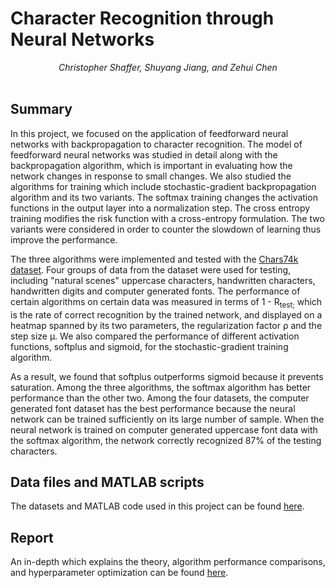 # Character Recognition through Neural Networks
<div align="center">
<i>Christopher Shaffer, Shuyang Jiang, and Zehui Chen</i>
</div>
<br/>
 
## Summary
In this project, we focused on the application of feedforward neural networks with backpropagation
to character recognition. The model of feedforward neural networks was studied in detail along with the
backpropagation algorithm, which is important in evaluating how the network changes in response to small
changes. We also studied the algorithms for training which include stochastic-gradient backpropagation
algorithm and its two variants. The softmax training changes the activation functions in the output layer
into a normalization step. The cross entropy training modifies the risk function with a cross-entropy
formulation. The two variants were considered in order to counter the slowdown of learning thus improve the
performance.

The three algorithms were implemented and tested with the [Chars74k dataset](http://www.ee.surrey.ac.uk/CVSSP/demos/chars74k/). Four groups
of data from the dataset were used for testing, including "natural scenes" uppercase characters, handwritten
characters, handwritten digits and computer generated fonts. The performance of certain algorithms on
certain data was measured in terms of 1 - R<sub>test;</sub> which is the rate of correct recognition by the trained
network, and displayed on a heatmap spanned by its two parameters, the regularization factor &rho; and the
step size &mu;. We also compared the performance of different activation functions, softplus and sigmoid, for
the stochastic-gradient training algorithm.

As a result, we found that softplus outperforms sigmoid because it prevents saturation. Among the three algorithms, the softmax algorithm has better performance than the
other two. Among the four datasets, the computer generated font dataset has the best performance because
the neural network can be trained sufficiently on its large number of sample. When the neural network is
trained on computer generated uppercase font data with the softmax algorithm, the network correctly recognized 87% of the testing characters.

## Data files and MATLAB scripts
The datasets and MATLAB code used in this project can be found [here](https://github.com/chrisshaffer/matlab-handwritten-digits/tree/main/MATLAB%20Scripts%20and%20Data%20Files).

## Report
An in-depth which explains the theory, algorithm performance comparisons, and hyperparameter optimization can be found [here](https://github.com/chrisshaffer/matlab-handwritten-digits/blob/main/Final%20Report.pdf).
